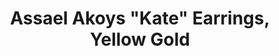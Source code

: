 ---
title: Assael Akoys "Kate" Earrings, Yellow Gold
description: |
  This Precious Huggy Hoop and Pearl drop earring will be a unanimous choice for all occasions.
specs: |
  Akoya Cultured Pearls, 8.0 - 8.5mm, set in 18K Yellow Gold. Also available in White Gold.
images:
  - image_path: /uploads/assael-akoya-kate-earrings-yellow-gold.jpg
order: 8
categories:
---